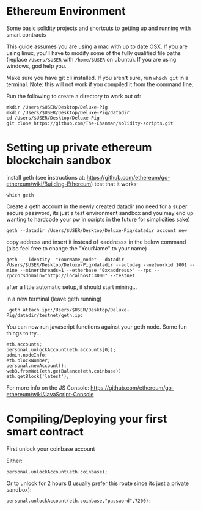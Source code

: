 # Ethereum Environment
Some basic solidity projects and shortcuts to getting up and running with smart contracts

This guide assumes you are using a mac with up to date OSX. If you are using linux, you'll have to modify some of the fully qualified file paths (replace `/Users/$USER` with `/home/$USER` on ubuntu). If you are using windows, god help you.

Make sure you have git cli installed. If you aren't sure, run `which git` in a terminal. 
Note: this will not work if you compiled it from the command line. 

Run the following to create a directory to work out of:

    mkdir /Users/$USER/Desktop/Deluxe-Pig
    mkdir /Users/$USER/Desktop/Deluxe-Pig/datadir
    cd /Users/$USER/Desktop/Deluxe-Pig
    git clone https://github.com/The-Chanman/solidity-scripts.git
    

# Setting up private ethereum blockchain sandbox

install geth (see instructions at: https://github.com/ethereum/go-ethereum/wiki/Building-Ethereum)
test that it works:

    which geth
    

Create a geth account in the newly created datadir (no need for a super secure password, its just a test environment sandbox and you may end up wanting to hardcode your pw in scripts in the future for simplicities sake)

    geth --datadir /Users/$USER/Desktop/Deluxe-Pig/datadir account new

copy address and insert it instead of \<address\> in the below command (also feel free to change the "YourName" to your name)

    geth  --identity  "YourName_node" --datadir /Users/$USER/Desktop/Deluxe-Pig/datadir --autodag --networkid 1001 --mine --minerthreads=1 --etherbase "0x<address>" --rpc --rpccorsdomain="http://localhost:3000" --testnet


after a little automatic setup, it should start mining...

in a new terminal (leave geth running)

     geth attach ipc:/Users/$USER/Desktop/Deluxe-Pig/datadir/testnet/geth.ipc

You can now run javascript functions against your geth node.
Some fun things to try...

    eth.accounts;
    personal.unlockAccount(eth.accounts[0]);
    admin.nodeInfo;
    eth.blockNumber;
    personal.newAccount();
    web3.fromWei(eth.getBalance(eth.coinbase))
    eth.getBlock('latest');

For more info on the JS Console: https://github.com/ethereum/go-ethereum/wiki/JavaScript-Console

# Compiling/Deploying your first smart contract

First unlock your coinbase account

Either:

    personal.unlockAccount(eth.coinbase);

Or to unlock for 2 hours (I usually prefer this route since its just a private sandbox):

    personal.unlockAccount(eth.coinbase,"password",7200);
